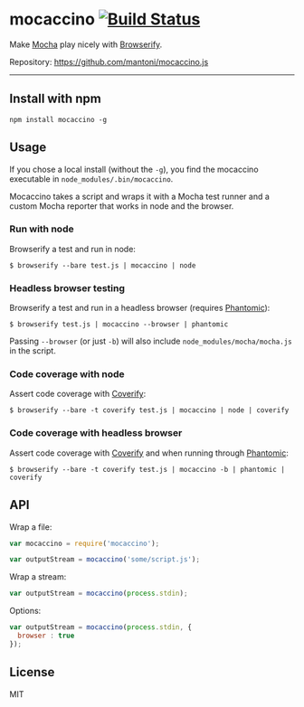 # mocaccino [![Build Status](https://secure.travis-ci.org/mantoni/mocaccino.js.png?branch=master)](http://travis-ci.org/mantoni/mocaccino.js)

Make [Mocha][] play nicely with [Browserify][].

Repository: <https://github.com/mantoni/mocaccino.js>

---

## Install with npm

```
npm install mocaccino -g
```

## Usage

If you chose a local install (without the `-g`), you find the mocaccino
executable in `node_modules/.bin/mocaccino`.

Mocaccino takes a script and wraps it with a Mocha test runner and a custom
Mocha reporter that works in node and the browser.

### Run with node

Browserify a test and run in node:

```
$ browserify --bare test.js | mocaccino | node
```

### Headless browser testing

Browserify a test and run in a headless browser (requires [Phantomic][]):

```
$ browserify test.js | mocaccino --browser | phantomic
```

Passing `--browser` (or just `-b`) will also include
`node_modules/mocha/mocha.js` in the script.

### Code coverage with node

Assert code coverage with [Coverify][]:

```
$ browserify --bare -t coverify test.js | mocaccino | node | coverify
```

### Code coverage with headless browser

Assert code coverage with [Coverify][] and when running through [Phantomic][]:

```
$ browserify --bare -t coverify test.js | mocaccino -b | phantomic | coverify
```


## API

Wrap a file:

```js
var mocaccino = require('mocaccino');

var outputStream = mocaccino('some/script.js');
```

Wrap a stream:

```js
var outputStream = mocaccino(process.stdin);
```

Options:

```js
var outputStream = mocaccino(process.stdin, {
  browser : true
});
```

## License

MIT

[Mocha]: http://visionmedia.github.io/mocha/
[Browserify]: http://browserify.org
[Coverify]: https://github.com/substack/coverify
[Phantomic]: https://github.com/mantoni/phantomic
